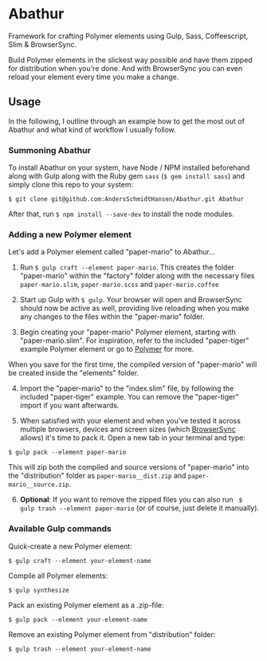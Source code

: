 Abathur
=======

Framework for crafting Polymer elements using Gulp, Sass, Coffeescript, Slim &amp; BrowserSync.

Build Polymer elements in the slickest way possible and have them zipped for distribution when you're done. And with BrowserSync you can even reload your element every time you make a change.


Usage
---------

In the following, I outline through an example how to get the most out of Abathur and what kind of workflow I usually follow.

### Summoning Abathur

To install Abathur on your system, have Node / NPM installed beforehand along with Gulp along with the Ruby gem `sass` (`$ gem install sass`) and simply clone this repo to your system:

```
$ git clone git@github.com:AndersSchmidtHansen/Abathur.git Abathur
```
After that, run `$ npm install --save-dev` to install the node modules.

### Adding a new Polymer element

Let's add a Polymer element called "paper-mario" to Abathur...

1. Run `$ gulp craft --element paper-mario`. This creates the folder "paper-mario" within the "factory" folder along with the necessary files `paper-mario.slim`, `paper-mario.scss` and `paper-mario.coffee`

2. Start up Gulp with `$ gulp`. Your browser will open and BrowserSync should now be active as well, providing live reloading when you make any changes to the files within the "paper-mario" folder.

3. Begin creating your "paper-mario" Polymer element, starting with "paper-mario.slim". For inspiration, refer to the included "paper-tiger" example Polymer element or go to [Polymer](http://polymer-project.org) for more.

When you save for the first time, the compiled version of "paper-mario" will be created inside the "elements" folder.

4. Import the "paper-mario" to the "index.slim" file, by following the included "paper-tiger" example. You can remove the "paper-tiger" import if you want afterwards.

5. When satisfied with your element and when you've tested it across multiple browsers, devices and screen sizes (which [BrowserSync](www.browsersync.io) allows) it's time to pack it. Open a new tab in your terminal and type:

`$ gulp pack --element paper-mario`

This will zip both the compiled and source versions of "paper-mario" into the "distribution" folder as `paper-mario__dist.zip` and `paper-mario__source.zip`.

6. **Optional**: If you want to remove the zipped files you can also run ` $ gulp trash --element paper-mario` (or of course, just delete it manually).

### Available Gulp commands

Quick-create a new Polymer element:
```
$ gulp craft --element your-element-name
```

Compile all Polymer elements:
```
$ gulp synthesize
```

Pack an existing Polymer element as a .zip-file:
```
$ gulp pack --element your-element-name
```

Remove an existing Polymer element from "distribution" folder:
```
$ gulp trash --element your-element-name
```